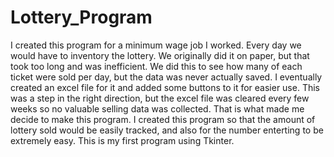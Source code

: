 # Lottery_Program

I created this program for a minimum wage job I worked.
Every day we would have to inventory the lottery. 
We originally did it on paper, but that took too long and was inefficient.
We did this to see how many of each ticket were sold per day, but the data was never actually saved.
I eventually created an excel file for it and added some buttons to it for easier use.
This was a step in the right direction, but the excel file was cleared every few weeks so no valuable selling data was collected.
That is what made me decide to make this program.
I created this program so that the amount of lottery sold would be easily tracked, and also for the number enterting to be extremely easy.
This is my first program using Tkinter.
